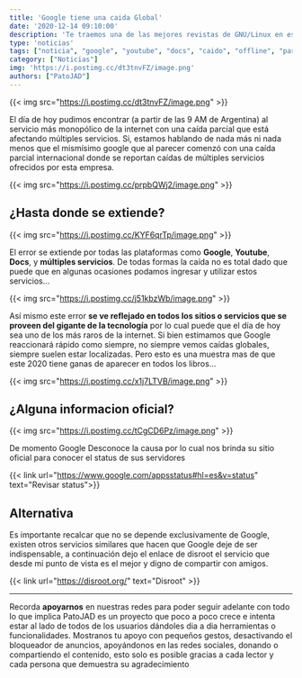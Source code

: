 ```yaml
---
title: 'Google tiene una caida Global'
date: '2020-12-14 09:10:00'
description: 'Te traemos una de las mejores revistas de GNU/Linux en español en la cual tenemos el honor de ocupar un pequeño espacio'
type: 'noticias'
tags: ["noticia", "google", "youtube", "docs", "caido", "offline", "parcial", "global", "2020"]
category: ["Noticias"]
img: 'https://i.postimg.cc/dt3tnvFZ/image.png'
authors: ["PatoJAD"]
---
```



{{< img src="https://i.postimg.cc/dt3tnvFZ/image.png" >}}


El día de hoy pudimos encontrar (a partir de las 9 AM de Argentina) al servicio más monopólico de la internet con una caída parcial que está afectando múltiples servicios. Si, estamos hablando de nada más ni nada menos que el mismísimo google que al parecer comenzó con una caída parcial internacional donde se reportan caídas de múltiples servicios ofrecidos por esta empresa.


{{< img src="https://i.postimg.cc/prpbQWj2/image.png" >}}



## ¿Hasta donde se extiende?


{{< img src="https://i.postimg.cc/KYF6qrTp/image.png" >}}


El error se extiende por todas las plataformas como **Google**, **Youtube**, **Docs**, y **múltiples servicios**. De todas formas la caída no es total dado que puede que en algunas ocasiones podamos ingresar y utilizar estos servicios…


{{< img src="https://i.postimg.cc/j51kbzWb/image.png" >}}


Así mismo este error **se ve reflejado en todos los sitios o servicios que se proveen del gigante de la tecnología** por lo cual puede que el día de hoy sea uno de los más raros de la internet. Si bien estimamos que Google reaccionará rápido como siempre, no siempre vemos caídas globales, siempre suelen estar localizadas. Pero esto es una muestra mas de que este 2020 tiene ganas de aparecer en todos los libros...


{{< img src="https://i.postimg.cc/x1j7LTVB/image.png" >}}



## ¿Alguna informacion oficial?


{{< img src="https://i.postimg.cc/tCgCD6Pz/image.png" >}}


De momento Google Desconoce la causa por lo cual nos brinda su sitio oficial para conocer el status de sus servidores


{{< link url="https://www.google.com/appsstatus#hl=es&v=status" text="Revisar status">}}



## Alternativa



Es importante recalcar que no se depende exclusivamente de Google, existen otros servicios similares que hacen que Google deje de ser indispensable, a continuación dejo el enlace de disroot el servicio que desde mi punto de vista es el mejor y digno de compartir con amigos.


{{< link url="https://disroot.org/" text="Disroot" >}}


---



Recorda **apoyarnos** en nuestras redes para poder seguir adelante con todo lo que implica PatoJAD es un proyecto que poco a poco crece e intenta estar al lado de todos de los usuarios dándoles dia a dia herramientas o funcionalidades. Mostranos tu apoyo con pequeños gestos, desactivando el bloqueador de anuncios, apoyándonos en las redes sociales, donando o compartiendo el contenido, esto solo es posible gracias a cada lector y cada persona que demuestra su agradecimiento
